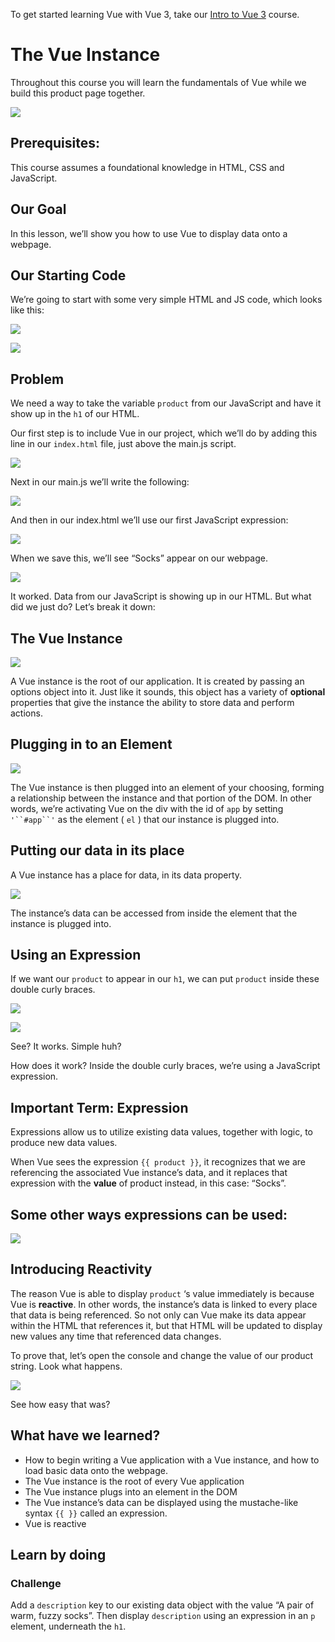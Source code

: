 To get started learning Vue with Vue 3, take our [Intro to Vue 3](/courses/intro-to-vue-3/intro-to-vue3) course.

# The Vue Instance

Throughout this course you will learn the fundamentals of Vue while we build this product page together.

![](https://firebasestorage.googleapis.com/v0/b/vue-mastery.appspot.com/o/flamelink%2Fmedia%2F1578365059649_0.gif?alt=media&token=cbde36f7-8aff-4ed0-a72f-eae0462814bc)

## Prerequisites:

This course assumes a foundational knowledge in HTML, CSS and JavaScript.

## Our Goal

In this lesson, we’ll show you how to use Vue to display data onto a webpage.

## Our Starting Code

We’re going to start with some very simple HTML and JS code, which looks like this:

![](https://firebasestorage.googleapis.com/v0/b/vue-mastery.appspot.com/o/flamelink%2Fmedia%2F1578365072475_1.png?alt=media&token=49593fca-ee32-497e-ad87-6cb758c58011)

![](https://firebasestorage.googleapis.com/v0/b/vue-mastery.appspot.com/o/flamelink%2Fmedia%2F1578365072476_2.png?alt=media&token=c2c1d1f6-eee0-4f2b-ab3d-8afc1f1d2793)

## Problem

We need a way to take the variable `product` from our JavaScript and have it show up in the `h1` of our HTML.

Our first step is to include Vue in our project, which we’ll do by adding this line in our `index.html` file, just above the main.js script.

![](https://firebasestorage.googleapis.com/v0/b/vue-mastery.appspot.com/o/flamelink%2Fmedia%2F1578365076671_3.png?alt=media&token=5f8e62c1-f7d1-42f1-9fca-5b6e2812e038)

Next in our main.js we’ll write the following:

![](https://firebasestorage.googleapis.com/v0/b/vue-mastery.appspot.com/o/flamelink%2Fmedia%2F1578365079174_4.png?alt=media&token=5b0b293c-6d64-4a9f-983b-b6aa0008595a)

And then in our index.html we’ll use our first JavaScript expression:

![](https://firebasestorage.googleapis.com/v0/b/vue-mastery.appspot.com/o/flamelink%2Fmedia%2F1578365084775_5.png?alt=media&token=e337448a-bac5-439b-aa19-45219ca110d4)

When we save this, we’ll see “Socks” appear on our webpage.

![](https://firebasestorage.googleapis.com/v0/b/vue-mastery.appspot.com/o/flamelink%2Fmedia%2F1578365088605_6.png?alt=media&token=172d5723-3b4e-4789-930e-e803633fe440)

It worked. Data from our JavaScript is showing up in our HTML. But what did we just do? Let’s break it down:

## The Vue Instance

![](https://firebasestorage.googleapis.com/v0/b/vue-mastery.appspot.com/o/flamelink%2Fmedia%2F1578365092853_7.png?alt=media&token=92417bd5-de5e-49c5-a383-c13cba3c3a3e)

A Vue instance is the root of our application. It is created by passing an options object into it. Just like it sounds, this object has a variety of **optional** properties that give the instance the ability to store data and perform actions.

## Plugging in to an Element

![](https://firebasestorage.googleapis.com/v0/b/vue-mastery.appspot.com/o/flamelink%2Fmedia%2F1578365092854_8.png?alt=media&token=ebc185f2-0482-477b-86a5-b729bf669c0f)

The Vue instance is then plugged into an element of your choosing, forming a relationship between the instance and that portion of the DOM. In other words, we’re activating Vue on the div with the id of `app` by setting ``` '``#app``' ``` as the element ( `el` ) that our instance is plugged into.

## Putting our data in its place

A Vue instance has a place for data, in its data property.

![](https://firebasestorage.googleapis.com/v0/b/vue-mastery.appspot.com/o/flamelink%2Fmedia%2F1578365096688_9.png?alt=media&token=cecaa398-fbd6-4541-96f1-11a938fccfef)

The instance’s data can be accessed from inside the element that the instance is plugged into.

## Using an Expression

If we want our `product` to appear in our `h1`, we can put `product` inside these double curly braces.

![](https://firebasestorage.googleapis.com/v0/b/vue-mastery.appspot.com/o/flamelink%2Fmedia%2F1578365101298_10.png?alt=media&token=50383331-c8bd-486b-9895-9b2d40ca8ae5)

![](https://firebasestorage.googleapis.com/v0/b/vue-mastery.appspot.com/o/flamelink%2Fmedia%2F1578365101299_11.png?alt=media&token=e1978618-a974-422c-a765-1f49ef3fe316)

See? It works. Simple huh?

How does it work? Inside the double curly braces, we’re using a JavaScript expression.

## Important Term: Expression

Expressions allow us to utilize existing data values, together with logic, to produce new data values.

When Vue sees the expression `{{ product }}`, it recognizes that we are referencing the associated Vue instance’s data, and it replaces that expression with the **value** of product instead, in this case: “Socks”.

## Some other ways expressions can be used:

![](https://firebasestorage.googleapis.com/v0/b/vue-mastery.appspot.com/o/flamelink%2Fmedia%2F1578365104616_12.png?alt=media&token=0cb9e6ec-eeb1-445c-8b42-cfd5a5884bb8)

## Introducing Reactivity

The reason Vue is able to display `product` ‘s value immediately is because Vue is **reactive**. In other words, the instance’s data is linked to every place that data is being referenced. So not only can Vue make its data appear within the HTML that references it, but that HTML will be updated to display new values any time that referenced data changes.

To prove that, let’s open the console and change the value of our product string. Look what happens.

![](https://firebasestorage.googleapis.com/v0/b/vue-mastery.appspot.com/o/flamelink%2Fmedia%2F1578365106949_13.gif?alt=media&token=46ae2448-9c68-482b-94d7-d0829cf21e07)

See how easy that was?

## What have we learned?

* How to begin writing a Vue application with a Vue instance, and how to load basic data onto the webpage.
* The Vue instance is the root of every Vue application
* The Vue instance plugs into an element in the DOM
* The Vue instance’s data can be displayed using the mustache-like syntax `{{ }}` called an expression.
* Vue is reactive

## Learn by doing

### Challenge

Add a `description` key to our existing data object with the value “A pair of warm, fuzzy socks”. Then display `description` using an expression in an `p` element, underneath the `h1`.